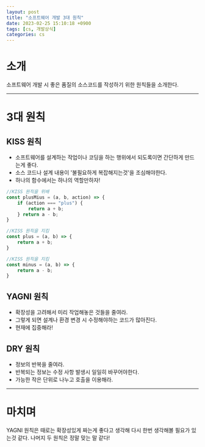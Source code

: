 ```yaml
---
layout: post
title: "소프트웨어 개발 3대 원칙"
date: 2023-02-25 15:10:18 +0900
tags: [cs, 개발상식]
categories: cs
---
```


# 소개
소프트웨어 개발 시 좋은 품질의 소스코드를 작성하기 위한 원칙들을 소개한다.

---

# 3대 원칙

## KISS 원칙
- 소프트웨어를 설계하는 작업이나 코딩을 하는 행위에서 되도록이면 간단하게 만드는게 좋다.
- 소스 코드나 설계 내용이 '불필요하게 복잡해지는것'을 조심해야한다.
- 하나의 함수에서는 하나의 역할만하자!

``` javascript
//KISS 원칙을 위배
const plusMius = (a, b, action) => {
    if (action === "plus") {
        return a + b;
    } return a - b;
}

//KISS 원칙을 지킴
const plus = (a, b) => {
    return a + b;
}

//KISS 원칙을 지킴
const minus = (a, b) => {
    return a - b;
}
```

## YAGNI 원칙
- 확장성을 고려해서 미리 작업해놓은 것들을 줄여라.
- 그렇게 되면 설계나 환경 변경 시 수정해야하는 코드가 많아진다.
- 현재에 집중해라!

## DRY 원칙
- 정보의 반복을 줄여라.
- 반복되는 정보는 수정 사항 발생시 일일히 바꾸어야한다.
- 가능한 작은 단위로 나누고 호출을 이용해라.

---
# 마치며
YAGNI 원칙은 때로는 확장성있게 짜는게 좋다고 생각해 다시 한번 생각해볼 필요가 있는것 같다.
나머지 두 원칙은 정말 맞는 말 같다!



